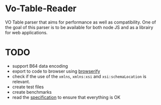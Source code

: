# Vo-Table-Reader

VO Table parser that aims for performance as well as compatibility. One of the goal of this parser is to be available for both node JS and as a librairy for web applications.

# TODO

- support B64 data encoding
- export to code to browser using [browserify](https://browserify.org/)
- check if the use of the `xmlns`, `xmlns:xsi` and `xsi:schemaLocation` is relevant.
- create test files
- create benchmarks
- read the [specification](http://cdsweb.u-strasbg.fr/doc-cds/VOTable/) to ensure that everything is OK